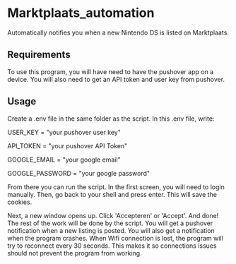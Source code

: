 # Marktplaats_automation
Automatically notifies you when a new Nintendo DS is listed on Marktplaats.

## Requirements
To use this program, you will have need to have the pushover app on a device. You will also need to get an API token and user key from pushover.

## Usage
Create a .env file in the same folder as the script. In this .env file, write:

USER_KEY = "your pushover user key"

API_TOKEN = "your pushover API Token"

GOOGLE_EMAIL = "your google email"

GOOGLE_PASSWORD = "your google password"

From there you can run the script.
In the first screen, you will need to login manually. Then, go back to your shell and press enter. This will save the cookies. 

Next, a new window opens up. Click 'Accepteren' or 'Accept'. And done! The rest of the work will be done by the script. You will get a pushover notification when a new listing is posted. You will also get a notification when the program crashes. When Wifi connection is lost, the program will try to reconnect every 30 seconds. This makes it so connections issues should not prevent the program from working.


